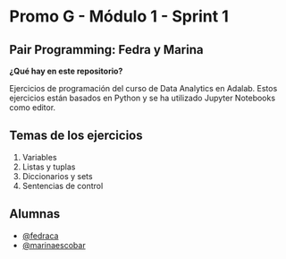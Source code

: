# Promo G - Módulo 1 - Sprint 1
## Pair Programming: Fedra y Marina
**¿Qué hay en este repositorio?**</p>
Ejercicios de programación del curso de Data Analytics en Adalab. Estos ejercicios están basados en Python y se ha utilizado Jupyter Notebooks como editor.

## Temas de los ejercicios

1. Variables
2. Listas y tuplas
3. Diccionarios y sets
4. Sentencias de control

## Alumnas

- [@fedraca](https://www.github.com/fedraca)
- [@marinaescobar](https://www.github.com/marinaescobar)